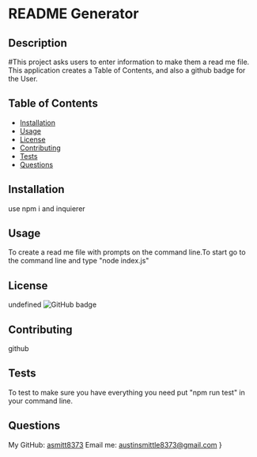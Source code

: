 # README Generator
 ## Description
 #This project asks users to enter information to make them a read me file. This application creates a Table of Contents, and also a github badge for the User.
 ## Table of Contents
 * [Installation](#installation)
 * [Usage](#usage)
 * [License](#license)
 * [Contributing](#contributing)
 * [Tests](#tests)
 * [Questions](#questions)
 ## Installation
 use npm i and inquierer
 ## Usage
 To create a read me file with prompts on the command line.To start go to the command line and type "node index.js"
 ## License
 undefined
 ![GitHub badge](https://img.shields.io/badge/License-GPLv3-blue.svg)
 ## Contributing
 
 github
 
 ## Tests
 To test to make sure you have everything you need put "npm run test" in your command line.
 ## Questions
 My GitHub: [asmitt8373](https://github.com/asmitt8373)
 Email me: austinsmittle8373@gmail.com
}